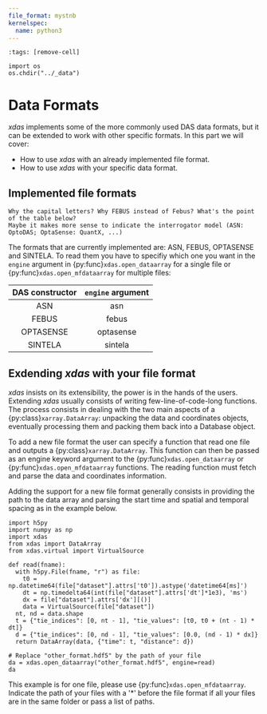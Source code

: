 ```yaml
---
file_format: mystnb
kernelspec:
  name: python3
---
```


```{code-cell}
:tags: [remove-cell]

import os
os.chdir("../_data")
```

# Data Formats

*xdas* implements some of the more commonly used DAS data formats, but it can be extended to work with other specific formats. In this part we will cover:

- How to use *xdas* with an already implemented file format.
- How to use *xdas* with your specific data format.

## Implemented file formats

```{warning}
Why the capital letters? Why FEBUS instead of Febus? What's the point of the table below?
Maybe it makes more sense to indicate the interrogator model (ASN: OptoDAS; OptaSense: QuantX, ...)
```

The formats that are currently implemented are: ASN, FEBUS, OPTASENSE and SINTELA. To read them you have to specifiy which one you want in the `engine` argument in {py:func}`xdas.open_dataarray` for a single file or {py:func}`xdas.open_mfdataarray` for multiple files:

| DAS constructor   | `engine` argument |
|:-----------------:|:-----------------:|
| ASN               | asn               |
| FEBUS             | febus             |
| OPTASENSE         | optasense         |
| SINTELA           | sintela           |

## Exdending *xdas* with your file format

*xdas* insists on its extensibility, the power is in the hands of the users. Extending *xdas* usually consists of writing few-line-of-code-long functions. The process consists in dealing with the two main aspects of a {py:class}`xarray.DataArray`: unpacking the data and coordinates objects, eventually processing them and packing them back into a Database object. 

To add a new file format the user can specify a function that read one file and outputs a {py:class}`xarray.DataArray`. This function can then be passed as an engine keyword argument to the {py:func}`xdas.open_dataarray` or {py:func}`xdas.open_mfdataarray` functions. The reading function must fetch and parse the data and coordinates information. 

Adding the support for a new file format generally consists in providing the path to the data array and parsing the start time and spatial and temporal spacing as in the example below.

```{code-cell}
import h5py
import numpy as np
import xdas
from xdas import DataArray
from xdas.virtual import VirtualSource

def read(fname):
  with h5py.File(fname, "r") as file:
    t0 = np.datetime64(file["dataset"].attrs['t0']).astype('datetime64[ms]')
    dt = np.timedelta64(int(file["dataset"].attrs['dt']*1e3), 'ms')
    dx = file["dataset"].attrs['dx'][()]
    data = VirtualSource(file["dataset"])
  nt, nd = data.shape
  t = {"tie_indices": [0, nt - 1], "tie_values": [t0, t0 + (nt - 1) * dt]}
  d = {"tie_indices": [0, nd - 1], "tie_values": [0.0, (nd - 1) * dx]}
  return DataArray(data, {"time": t, "distance": d})

# Replace "other_format.hdf5" by the path of your file
da = xdas.open_dataarray("other_format.hdf5", engine=read)
da
```

This example is for one file, please use {py:func}`xdas.open_mfdataarray`. Indicate the path of your files with a '*' before the file format if all your files are in the same folder or pass a list of paths.
